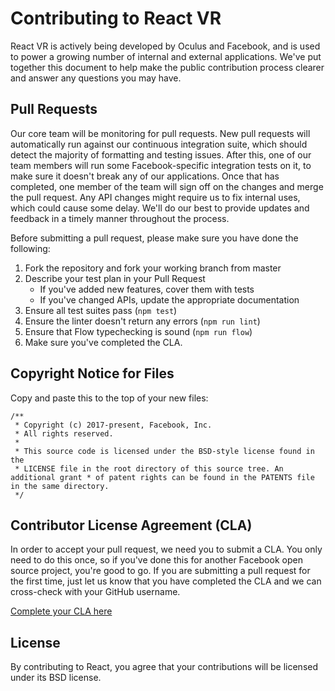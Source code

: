 # Contributing to React VR

React VR is actively being developed by Oculus and Facebook, and is used to power a growing number of internal and external applications. We've put together this document to help make the public contribution process clearer and answer any questions you may have.

## Pull Requests

Our core team will be monitoring for pull requests. New pull requests will automatically run against our continuous integration suite, which should detect the majority of formatting and testing issues. After this, one of our team members will run some Facebook-specific integration tests on it, to make sure it doesn't break any of our applications. Once that has completed, one member of the team will sign off on the changes and merge the pull request. Any API changes might require us to fix internal uses, which could cause some delay. We'll do our best to provide updates and feedback in a timely manner throughout the process.

Before submitting a pull request, please make sure you have done the following:

1. Fork the repository and fork your working branch from master
2. Describe your test plan in your Pull Request
    - If you've added new features, cover them with tests
    - If you've changed APIs, update the appropriate documentation
3. Ensure all test suites pass (`npm test`)
4. Ensure the linter doesn't return any errors (`npm run lint`)
5. Ensure that Flow typechecking is sound (`npm run flow`)
6. Make sure you've completed the CLA.

## Copyright Notice for Files

Copy and paste this to the top of your new files:

```
/**
 * Copyright (c) 2017-present, Facebook, Inc.
 * All rights reserved.
 *
 * This source code is licensed under the BSD-style license found in the
 * LICENSE file in the root directory of this source tree. An additional grant * of patent rights can be found in the PATENTS file in the same directory.
 */
```

## Contributor License Agreement (CLA)

In order to accept your pull request, we need you to submit a CLA. You only need to do this once, so if you've done this for another Facebook open source project, you're good to go. If you are submitting a pull request for the first time, just let us know that you have completed the CLA and we can cross-check with your GitHub username.

[Complete your CLA here](https://code.facebook.com/cla)

## License

By contributing to React, you agree that your contributions will be licensed under its BSD license.
